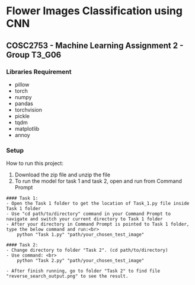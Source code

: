 # Flower Images Classification using CNN

## COSC2753 - Machine Learning Assignment 2 - Group T3_G06

### Libraries Requirement
- pillow
- torch
- numpy
- pandas
- torchvision
- pickle
- tqdm
- matplotlib
- annoy

### Setup
How to run this project: 

1. Download the zip file and unzip the file
2. To run the model for task 1 and task 2, open and run from Command Prompt
~~~
#### Task 1: 
- Open the Task 1 folder to get the location of Task_1.py file inside Task 1 folder
- Use "cd path/to/directory" command in your Command Prompt to navigate and switch your current directory to Task 1 folder
- After your directory in Command Prompt is pointed to Task 1 folder, type the below command and run:<br>
	python "Task 1.py" "path/your_chosen_test_image"
~~~
~~~
#### Task 2:
- Change directory to folder "Task 2". (cd path/to/directory)
- Use command: <br>
	python "Task 2.py" "path/your_chosen_test_image"

- After finish running, go to folder "Task 2" to find file "reverse_search_output.png" to see the result.
~~~

